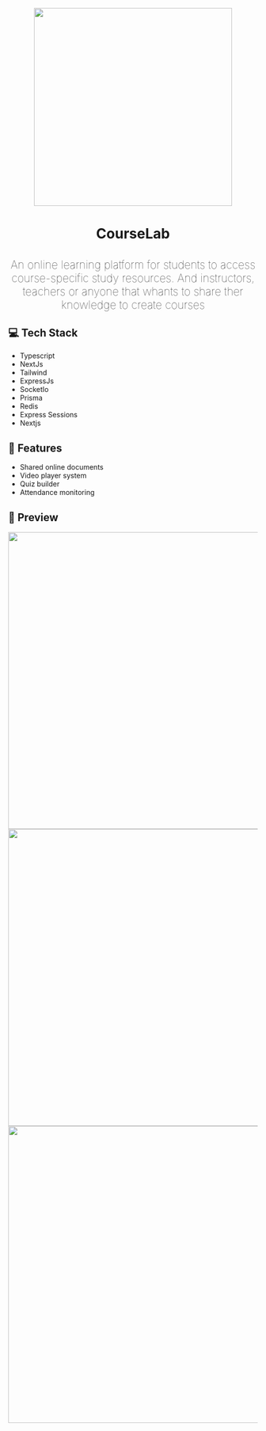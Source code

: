 <p align="center">
<img src="https://user-images.githubusercontent.com/26159761/158067675-546abeb9-c7e4-472a-afb8-bdca38347eea.png" width=400/>
</p>

<h1 style="text-align:center">CourseLab</h1>

<h3 style="text-align: center; font-weight: 100; font-size: 1.4rem">An online learning platform for students to access course-specific study resources. And instructors, teachers or anyone that whants to share ther knowledge to create courses<h3>

<h2>💻 Tech Stack</h2>

<ul>
    <li>Typescript</li>
    <li>NextJs</li>
    <li>Tailwind</li>
    <li>ExpressJs</li>
	<li>SocketIo</li>
    <li>Prisma</li>
    <li>Redis</li>
    <li>Express Sessions</li>
    <li>Nextjs</li>
</ul>

<h2>🌟 Features</h2>

<ul>
    <li>Shared online documents</li>
    <li>Video player system</li>
    <li>Quiz builder</li>
    <li>Attendance monitoring</li>
</ul>



<h2>🔎 Preview</h2>

<p align="center">
<img src="https://user-images.githubusercontent.com/26159761/158064005-ffcc9f09-dbdb-4b63-b9b4-7e03171daef7.png" width=600/>

<img src="https://user-images.githubusercontent.com/26159761/158065257-c71b7aa6-df11-4a7a-b8dd-d64f132535af.png" width=600/>

<img src="https://user-images.githubusercontent.com/26159761/158068397-a2e68914-bbf1-4e96-a6fc-2b9e73e11663.png" width=600/>
</p>
